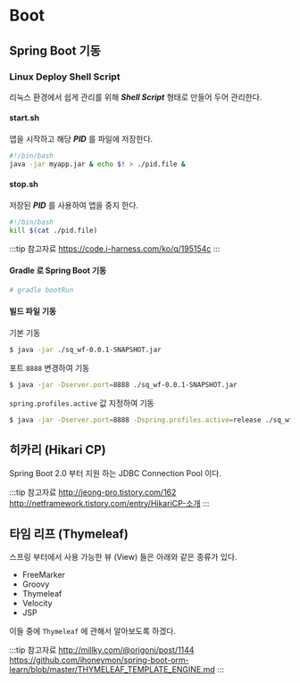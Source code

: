 # Boot

## Spring Boot 기동

### Linux Deploy Shell Script

리눅스 환경에서 쉽게 관리를 위해 _**Shell Script**_ 형태로 만들어 두어 관리한다.

#### start.sh

앱을 시작하고 해당 _**PID**_ 를 파일에 저장한다.

```bash
#!/bin/bash
java -jar myapp.jar & echo $! > ./pid.file &
```

#### stop.sh

저장된 _**PID**_ 를 사용하여 앱을 중지 한다.

```bash
#!/bin/bash
kill $(cat ./pid.file)
```

:::tip 참고자료
<https://code.i-harness.com/ko/q/195154c>
:::

#### Gradle 로 Spring Boot 기동

```bash
# gradle bootRun
```

#### 빌드 파일 기동

기본 기동

```bash
$ java -jar ./sq_wf-0.0.1-SNAPSHOT.jar
```

포트 `8888` 변경하여 기동

```bash
$ java -jar -Dserver.port=8888 ./sq_wf-0.0.1-SNAPSHOT.jar
```

`spring.profiles.active` 값 지정하여 기동

```bash
$ java -jar -Dserver.port=8888 -Dspring.profiles.active=release ./sq_wf-0.0.1-SNAPSHOT.jar
```

## 히카리 (Hikari CP)

Spring Boot 2.0 부터 지원 하는 JDBC Connection Pool 이다.

:::tip 참고자료
<http://jeong-pro.tistory.com/162>  
<http://netframework.tistory.com/entry/HikariCP-소개>
:::

## 타임 리프 (Thymeleaf)

스프링 부터에서 사용 가능한 뷰 (View) 들은 아래와 같은 종류가 있다.

* FreeMarker
* Groovy
* Thymeleaf
* Velocity
* JSP

이들 중에 `Thymeleaf` 에 관해서 알아보도록 하겠다.

:::tip 참고자료
<http://millky.com/@origoni/post/1144>  
<https://github.com/ihoneymon/spring-boot-orm-learn/blob/master/THYMELEAF_TEMPLATE_ENGINE.md>
:::
